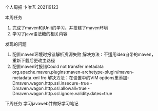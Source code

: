 个人周报
卞唯艺 202119123

本周任务
1. 完成了maven和jUnit的学习，并搭建了maven环境
2. 学习了java语法糖的相关内容

发现的问题
1. 配置maven环境时报错解析资源失败
解决方法：不适用idea自带的maven，重新下载后更改主路径
2. 配置maven时报错Could not transfer metadata org.apache.maven.plugins:maven-archetype-plugin/maven-metadata.xml fro
解决方法：在设置中的VIM options里添加-Dmaven.wagon.http.ssl.insecure=true -Dmaven.wagon.http.ssl.allowall=true -Dmaven.wagon.http.ssl.ignore.validity.dates=true

下周任务
学习javaweb并做好学习笔记